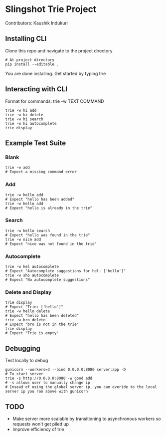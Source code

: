 # Slingshot Trie Project 
Contributors: Kaushik Indukuri



## Installing CLI
Clone this repo and navigate to the project directory
```
# At project directory 
pip install --editable . 
```
You are done installing.
Get started by typing trie 


## Interacting with CLI
Format for commands:
trie -w TEXT COMMAND
```
trie -w hi add
trie -w hi delete
trie -w hi search 
trie -w hi autocomplete 
trie display
```


## Example Test Suite
### Blank
```
trie -w add
# Expect a missing command error
```
### Add
```
trie -w hello add
# Expect "hello has been added"
trie -w hello add
# Expect "hello is already in the trie"
```
### Search
```
trie -w hello search
# Expect "hello was found in the trie"
trie -w nice add
# Expect "nice was not found in the trie"
```
### Autocomplete
```
trie -w hel autocomplete
# Expect "Autocomplete suggestions for hel: ['hello']"
trie -w sho autocomplete
# Expect "No autocomplete suggestions"
```
### Delete and Display
```
trie display
# Expect "Trie: ['hello']"
trie -w hello delete
# Expect "hello has been deleted"
trie -w bro delete
# Expect "bro is not in the trie"
trie display
# Expect "Trie is empty"
```


## Debugging
Test locally to debug
```
gunicorn --workers=3 --bind 0.0.0.0:8080 server:app -D
# To start server
trie -s http://0.0.0.0:8080 -w good add
# -s allows user to manually change ip
# Insead of using the global server ip, you can overide to the local server ip you ran above with gunicorn
```


## TODO
- Make server more scalable by transitioning to asynchronous workers so requests won't get piled up
- Improve efficiency of trie 
